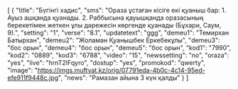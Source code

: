 [
  {
    "title": "Бүгінгі хадис",
    "sms": "Ораза ұстаған кісіге екі қуаныш бар: 1. Ауыз ашқанда қуанады. 2. Раббысына қауышқанда оразасының берекетімен жеткен ұлы дәрежесін көргенде қуанады (Бұхари, Саум, 9).",
    "setting": "1",
    "verse": "8.1",
    "updatetext": "ggg",
    "demeu1": "Темирхан Батырхан",
    "demeu2": "Жоламан Қуанышбек Еркебекұлы",
    "demeu3": "бос орын",
    "demeu4": "бос орын",
    "demeu5": "бос орын",
    "kod1": "7990",
    "kod2": "0889",
    "kod3": "6788",
    "video": "15",
    "newssetting": "no",
    "oraza": "yes",
    "live": "hrnT2IFqyro",
    "dostup": "yes",
    "promokod": "qwerty",
    "image": "https://imgs.muftyat.kz/orig/07791eda-4b0c-4c14-95ed-efe911f9448c.jpg",
    "news": "Рамазан айына 3 күн қалды"
  }
]
